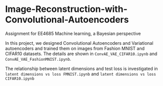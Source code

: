 # Image-Reconstruction-with-Convolutional-Autoencoders
Assignment for EE4685 Machine learning, a Bayesian perspective

In this project, we designed Convolutional Autoencoders and Variational autoencoders and trained them on images from Fashion MNIST and CIFAR10 datasets. The details are shown in `ConvAE_VAE_CIFAR10.ipynb` and `ConvAE_VAE_FashionMNIST.ipynb`.

The relationship between latent dimensions and test loss is investigated in `latent dimensions vs loss FMNIST.ipynb` and `latent dimensions vs loss CIFAR10.ipynb`
